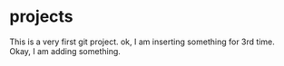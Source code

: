 # projects
This is a very first git project.
ok, I am inserting something for 3rd time.
Okay, I am adding something.
